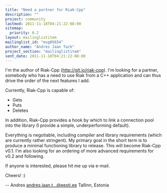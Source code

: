 ```yaml
---
title: "Need a partner for Riak-Cpp"
description: ""
project: community
lastmod: 2011-11-18T04:21:22-08:00
sitemap:
  priority: 0.2
layout: mailinglistitem
mailinglist_id: "msg05654"
author_name: "Andres Jaan Tack"
project_section: "mailinglistitem"
sent_date: 2011-11-18T04:21:22-08:00
---
```



I'm the author of Riak-Cpp (http://git.io/riak-cpp). I'm looking for a
partner, somebody who has a need to use Riak from a C++ application and can
thus drive the order of the next features I add.

Currently, Riak-Cpp is capable of:
 - Gets
 - Puts
 - Deletes

In addition, Riak-Cpp provides a hook by which to link a connection pool
into the library (I provide a simple, underperforming default).

Everything is negotiable, including compiler and library requirements
(which are currently rather stringent). My primary goal in the short term
is to produce a minimal functioning library to release. This will become
Riak-Cpp v0.1. I'm also looking for an ordering of more advanced
requirements for v0.2 and following.

If anyone is interested, please hit me up via e-mail.

Cheers! :)

--
Andres
andres.jaan.t...@eesti.ee
Tallinn, Estonia
